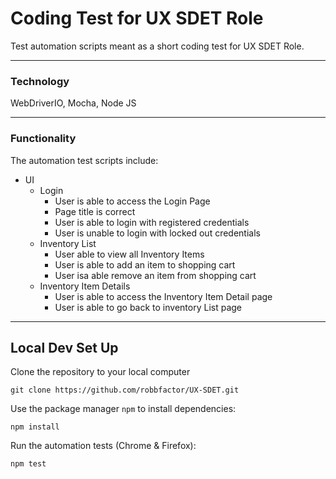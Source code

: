 # Coding Test for UX SDET Role
Test automation scripts meant as a short coding test for UX SDET Role. 

---

### Technology
WebDriverIO, Mocha, Node JS

---
### Functionality
The automation test scripts include:
* UI
  * Login
    * User is able to access the Login Page
    * Page title is correct
    * User is able to login with registered credentials
    * User is unable to login with locked out credentials
  * Inventory List
    * User able to view all Inventory Items
    * User is able to add an item to shopping cart
    * User isa able remove an item from shopping cart
  * Inventory Item Details
    * User is able to access the Inventory Item Detail page
    * User is able to go back to inventory List page

---

## Local Dev Set Up

Clone the repository to your local computer
```
git clone https://github.com/robbfactor/UX-SDET.git
```

Use the package manager `npm` to install dependencies:
```
npm install
```

Run the automation tests (Chrome & Firefox):
```
npm test
```
